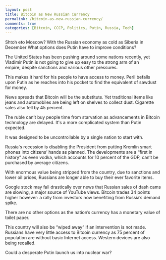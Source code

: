```yaml
---
layout: post
title: Bitcoin as New Russian Currency
permalink: /bitcoin-as-new-russian-currency/
comments: true
categories: [Bitcoin, CCCP, Politics, Putin, Russia, Tech]
---
```

Shtoh eto Moscow? With the Russian economy as cold as Siberia in December What options does Putin have to improve conditions?

The United States has been pushing around some nations recently, yet Vladimir Putin is not going to give up easy to the strong arm of an empire, despite sanctions and various other pressures.

This makes it hard for his people to have access to money. Peril befalls upon Putin as he reaches into his pocket to find the equivalent of sawdust for money.

News spreads that Bitcoin will be the substitute. Yet traditional items like jeans and automobiles are being left on shelves to collect dust. Cigarette sales also fell by 45 percent.

The ruble can’t buy people time from starvation as advancements in Bitcoin technology are delayed. It's a more complicated system than Putin expected.

It was designed to be uncontrollable by a single nation to start with.

Russia's recession is disabling the President from putting Kremlin smart phones into citizens’ hands as planned. The developments are a “first in history” as even vodka, which accounts for 10 percent of the GDP, can’t be purchased by average citizens.

With enormous value being stripped from the country, due to sanctions and lower oil prices, Russians are longer able to buy their ever favorite items.

Google stock may fall drastically over news that Russian sales of dash cams are slowing, a major source of YouTube views. Bitcoin trades 34 points higher however: a rally from investors now benefiting from Russia’s demand spike.

There are no other options as the nation’s currency has a monetary value of toilet paper.

This country will also be “wiped away” if an intervention is not made. Russians have very little access to Bitcoin currency as 75 percent of population are without basic Internet access. Western devices are also being recalled.

Could a desperate Putin launch us into nuclear war?
